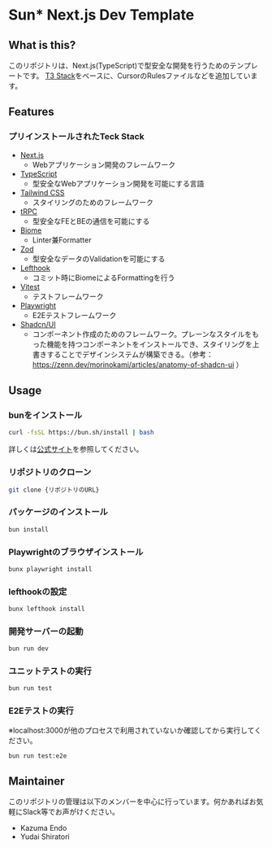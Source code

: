 # Sun* Next.js Dev Template

## What is this?

このリポジトリは、Next.js(TypeScript)で型安全な開発を行うためのテンプレートです。
[T3 Stack](https://create.t3.gg/)をベースに、CursorのRulesファイルなどを追加しています。

## Features

### プリインストールされたTeck Stack

- [Next.js](https://nextjs.org)
  - Webアプリケーション開発のフレームワーク
- [TypeScript](https://www.typescriptlang.org)
  - 型安全なWebアプリケーション開発を可能にする言語
- [Tailwind CSS](https://tailwindcss.com)
  - スタイリングのためのフレームワーク
- [tRPC](https://trpc.io)
  - 型安全なFEとBEの通信を可能にする
- [Biome](https://biomejs.dev/ja/)
  - Linter兼Formatter
- [Zod](https://zod.dev)
  - 型安全なデータのValidationを可能にする
- [Lefthook](https://github.com/evilmartians/lefthook)
  - コミット時にBiomeによるFormattingを行う
- [Vitest](https://vitest.dev)
  - テストフレームワーク
- [Playwright](https://playwright.dev)
  - E2Eテストフレームワーク
- [Shadcn/UI](https://ui.shadcn.com)
  - コンポーネント作成のためのフレームワーク。プレーンなスタイルをもった機能を持つコンポーネントをインストールでき、スタイリングを上書きすることでデザインシステムが構築できる。（参考： https://zenn.dev/morinokami/articles/anatomy-of-shadcn-ui ）


## Usage

### bunをインストール

```bash
curl -fsSL https://bun.sh/install | bash
```

詳しくは[公式サイト](https://bun.sh/docs/installation)を参照してください。

### リポジトリのクローン

```bash
git clone {リポジトリのURL}
```

### パッケージのインストール

```bash
bun install
```

### Playwrightのブラウザインストール

```bash
bunx playwright install
```

### lefthookの設定

```bash
bunx lefthook install
```

### 開発サーバーの起動

```bash
bun run dev
```

### ユニットテストの実行

```bash
bun run test
```

### E2Eテストの実行

※localhost:3000が他のプロセスで利用されていないか確認してから実行してください。

```bash
bun run test:e2e
```

## Maintainer

このリポジトリの管理は以下のメンバーを中心に行っています。何かあればお気軽にSlack等でお声がけください。

- Kazuma Endo
- Yudai Shiratori



